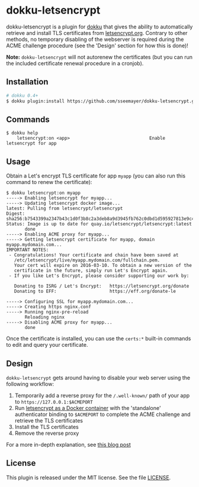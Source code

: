 # dokku-letsencrypt

dokku-letsencrypt is a plugin for [dokku][dokku] that gives the ability to automatically retrieve and install TLS certificates from [letsencrypt.org](https://letsencrypt.org). Contrary to other methods, no temporary disabling of the webserver is required during the ACME challenge procedure (see the 'Design' section for how this is done)!

**Note:** `dokku-letsencrypt` will not autorenew the certificates (but you can run the included certificate renewal procedure in a cronjob).

## Installation

```sh
# dokku 0.4+
$ dokku plugin:install https://github.com/sseemayer/dokku-letsencrypt.git
```

## Commands

```
$ dokku help
    letsencrypt:on <app>                              Enable letsencrypt for app
```

## Usage

Obtain a Let's encrypt TLS certificate for app `myapp` (you can also run this command to renew the certificate):

```
$ dokku letsencrypt:on myapp
-----> Enabling letsencrypt for myapp...
-----> Updating letsencrypt docker image...
latest: Pulling from letsencrypt/letsencrypt
Digest: sha256:b7543399a2347b43c1d0f3b8c2a3deb8a9d3945fb762c0dbd1d595927813e9c4
Status: Image is up to date for quay.io/letsencrypt/letsencrypt:latest
       done
-----> Enabling ACME proxy for myapp...
-----> Getting letsencrypt certificate for myapp, domain myapp.mydomain.com...
IMPORTANT NOTES:
 - Congratulations! Your certificate and chain have been saved at
   /etc/letsencrypt/live/myapp.mydomain.com/fullchain.pem.
   Your cert will expire on 2016-03-10. To obtain a new version of the
   certificate in the future, simply run Let's Encrypt again.
 - If you like Let's Encrypt, please consider supporting our work by:

   Donating to ISRG / Let's Encrypt:   https://letsencrypt.org/donate
   Donating to EFF:                    https://eff.org/donate-le

-----> Configuring SSL for myapp.mydomain.com...
-----> Creating https nginx.conf
-----> Running nginx-pre-reload
       Reloading nginx
-----> Disabling ACME proxy for myapp...
       done
```

Once the certificate is installed, you can use the `certs:*` built-in commands to edit and query your certificate.

## Design

`dokku-letsencrypt` gets around having to disable your web server using the following workflow:

  1. Temporarily add a reverse proxy for the `/.well-known/` path of your app to `https://127.0.0.1:$ACMEPORT`
  2. Run [letsencrypt as a Docker container](https://letsencrypt.readthedocs.org/en/latest/using.html#running-with-docker) with the 'standalone' authenticator binding to `$ACMEPORT` to complete the ACME challenge and retrieve the TLS certificates
  3. Install the TLS certificates
  4. Remove the reverse proxy

For a more in-depth explanation, see [this blog post](https://blog.semicolonsoftware.de/securing-dokku-with-lets-encrypt-tls-certificates/)

## License

This plugin is released under the MIT license. See the file [LICENSE](LICENSE).

[dokku]: https://github.com/progrium/dokku
